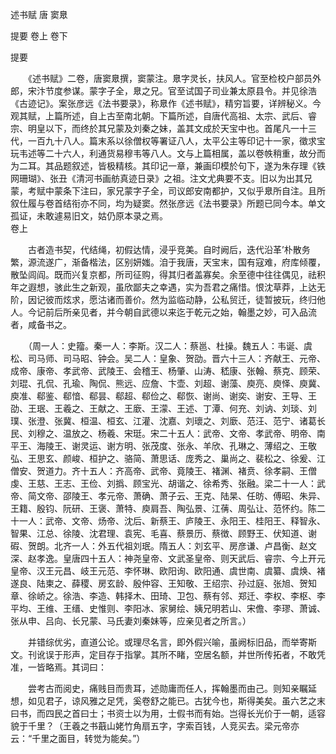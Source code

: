 <!-- { "loadSidebar": true } -->
述书赋 唐 窦臮

提要
卷上
卷下
 　 
 
提要

　　《述书赋》二卷，唐窦臮撰，窦蒙注。臮字灵长，扶风人。官至检校户部员外郎，宋汴节度参谋。蒙字子全，臮之兄。官至试国子司业兼太原县令。并见徐浩《古迹记》。案张彦远《法书要录》，称臮作《述书赋》，精穷旨要，详辨秘义。今观其赋，上篇所述，自上古至南北朝。下篇所述，自唐代高祖、太宗、武后、睿宗、明皇以下，而终於其兄蒙及刘秦之妹，盖其文成於天宝中也。首尾凡一十三代，一百九十八人。篇末系以徐僧权等署证八人，太平公主等印记十一家，徵求宝玩韦述等二十六人，利通货易穆韦等八人。文与上篇相属，盖以卷帙稍重，故分而为二耳。其品题叙述，皆极精核。其印记一章，兼画印模於句下，遂为朱存理《铁网珊瑚》、张丑《清河书画舫真迹日录》之祖。注文尤典要不支。旧以为出其兄蒙，考赋中蒙条下注曰，家兄蒙字子全，司议郎安南都护，又似乎臮所自注。且所叙仕履与卷首结衔亦不同，均为疑窦。然张彦远《法书要录》所题已同今本。单文孤证，未敢遽易旧文，姑仍原本录之焉。  
卷上

　　古者造书契，代结绳，初假达情，浸乎竞美。自时阙后，迭代沿革’朴散务繁，源流遂广，渐备楷法，区别妍媸。洎于我唐，天宝末，国有寇难，府库倾覆，散坠闾阎。既而兴复京都，所司征购，得其归者盖寡矣。余至德中往往偶见，祛积年之遐想，骇此生之新观，虽欣鄙夫之幸遇，实为吾君之痛惜。恨沈草莽，上达无阶，因记彼而炫求，愿沽诸而善价。然为监临动静，公私贸迁，徒暂披玩，终归他人。今记前后所亲见者，并今朝自武德以来迄于乾元之始，翰墨之妙，可入品流者，咸备书之。

　　（周一人：史籀。秦一人：李斯。汉二人：蔡邕、杜操。魏五人：韦诞、虞松、司马师、司马昭、钟会。吴二人：皇象、贺劭。晋六十三人：齐献王、元帝、成帝、康帝、孝武帝、武陵王、会稽王、杨肇、山涛、嵇康、张翰、蔡克、顾荣、刘琨、孔侃、孔瑜、陶侃、熊远、应詹、卞壶、刘超、谢藻、庾亮、庾怿、庾冀、庾准、郗鉴、郗愔、郗昙、郗超、郗俭之、郗恢、谢尚、谢奕、谢安、王导、王劭、王珉、王羲之、王献之、王廞、王濛、王述、丁潭、何充、刘讷、刘琰、刘璞、张澄、张冀、桓温、桓玄、江灌、沈嘉、刘瓌之、刘廞、范汪、范宁、诸葛长民、刘穆之、温放之、杨羲、宋珽。宋二十五人：武帝、文帝、孝武帝、明帝、南平王、海陵王、谢灵运、谢方明、张茂度、张永、羊欣、孔琳之、薄绍之、王敬弘、王思玄、颜峻、桓护之、骆简、萧思话、庞秀之、巢尚之、裴松之、徐爰、江僧安、贺道力。齐十五人：齐高帝、武帝、竟陵王、褚渊、褚贲、徐孝嗣、王僧虔、王慈、王志、王俭、刘撝、顾宝光、胡谐之、徐希秀、张融。梁二十一人：武帝、简文帝、邵陵王、孝元帝、萧确、萧子云、王克、陆杲、任昉、傅昭、朱异、王籍、殷钧、阮研、王褒、萧特、庾肩吾、陶弘景、江蒨、周弘让、范怀约。陈二十一人：武帝、文帝、炀帝、沈后、新蔡王、庐陵王、永阳王、桂阳王、释智永、智果、江总、徐陵、沈君理、袁宪、毛喜、蔡景历、蔡徴、顾野王、伏知道、谢碬、贺朗。北齐一人：外五代祖刘珉。隋五人：刘玄平、房彦谦、卢昌衡、赵文深、赵孝逸。皇唐四十五人：神尧皇帝、文武圣皇帝、则天武后、睿宗、今上开元皇帝、汉王元昌、岐王元范、李怀琳、欧阳询、欧阳通、虞世南、虞纂、虞焕、褚遂良、陆柬之、薛稷、房玄龄、殷仲容、王知敬、王绍宗、孙过庭、张旭、贺知章、徐峤之。徐浩、李造、韩择木、田琦、卫包、蔡有邻、郑迁、李权、李枢、李平均、王维、王缙、史惟则、李阳冰、家舅绘、姨兄明若山、宋儋、李璆、萧诚、张从申、吕向、长兄蒙、马氏妻刘秦妹等，应亲见者之所言。）

　　并错综优劣，直道公论。或理尽名言，即外假兴喻，虽阙标旧品，而举寄斯文。刊讹误于形声，定目存于指掌。其所不睹，空居名额，并世所传拓者，不敢凭准，一皆略焉。其词曰：

　　尝考古而阅史，痛贱目而贵耳，述勋庸而任人，挥翰墨而由己。则知亲瞩延想，如见君子，谅风雅之足凭，奚卷舒之能已。古犹今也，斯得美矣。虽六艺之末曰书，而四民之首曰士；书资士以为用，士假书而有始。岂得长光价于一朝，适容貌于千里？（王羲之书蕺山姥竹角扇五字，字索百钱，人竞买去。梁元帝亦云：“千里之面目，转觉为能矣。”）

